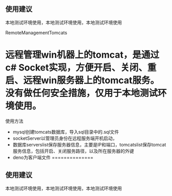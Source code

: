 
## 使用建议
本地测试环境使用，本地测试环境使用，本地测试环境使用


RemoteManagementTomcats

远程管理win机器上的tomcat，是通过c# Socket实现，方便开启、关闭、重启、远程win服务器上的tomcat服务。没有做任何安全措施，仅用于本地测试环境使用。
==============
使用方法
* mysql创建tomcats数据库，导入sql目录中的.sql文件
* socketServer以管理员身份在远程服务端开机启动，
* 数据库serverslist保存服务器信息，主要是IP和端口，tomcatslist保存tomcat服务信息，包括开启、关闭服务路径，以及所在服务器的外键
* deno为客户端文件
==============

## 使用建议
本地测试环境使用，本地测试环境使用，本地测试环境使用